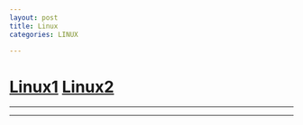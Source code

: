 ```yaml
---
layout: post
title: Linux
categories: LINUX

---
```


# [Linux1] [Linux2]

- - -



- - -

[Linux1]: http://linuxcommand.org/lc3_learning_the_shell.php
[Linux2]: https://www.linux.com/what-is-linux
